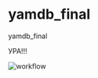 # yamdb_final
yamdb_final


УРА!!!

![workflow](https://github.com/ValentinDevPy/yamdb_final/actions/workflows/yamdb_workflow.yml/badge.svg)

